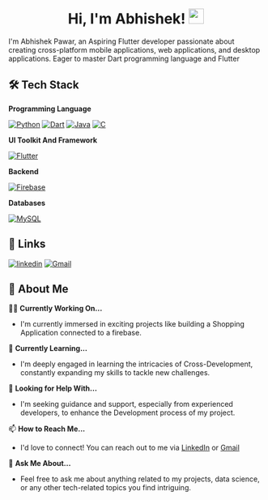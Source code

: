 <div align="center">
  <h1>Hi, I'm Abhishek! <img src="https://media.giphy.com/media/hvRJCLFzcasrR4ia7z/giphy.gif" width="30px"></h1>
</div>

I'm Abhishek Pawar, an Aspiring Flutter developer passionate about creating cross-platform mobile applications, web applications, and desktop applications. Eager to master Dart programming language and Flutter

## 🛠 Tech Stack
**Programming Language**

[![Python](https://img.shields.io/badge/Python-yellow?style=for-the-badge&logo=python&logoColor=blue)](https://docs.python.org/3/)
[![Dart](https://img.shields.io/badge/Dart-white?style=for-the-badge&logo=dart&logoColor=blue)](https://dart.dev/)
[![Java](https://img.shields.io/badge/Java-ED8B00?style=for-the-badge&logo=java&logoColor=white)](https://dev.java/learn/)
[![C](https://img.shields.io/badge/C-00599C?style=for-the-badge&logo=c&logoColor=white)](https://devdocs.io/c/)

**UI Toolkit And Framework**

[![Flutter](https://img.shields.io/badge/Flutter-white?style=for-the-badge&logo=flutter&logoColor=blue)](https://docs.flutter.dev/)

**Backend**

[![Firebase](https://img.shields.io/badge/Firebase-grey?style=for-the-badge&logo=firebase&logoColor=orange)](https://firebase.google.com/docs)

**Databases**

[![MySQL](https://img.shields.io/badge/MySQL-4479A1?style=for-the-badge&logo=mysql&logoColor=white)](https://dev.mysql.com/doc/)


## 🔗 Links
[![linkedin](https://img.shields.io/badge/linkedin-white?style=for-the-badge&logo=linkedin&logoColor=blue)](https://www.linkedin.com/in/abhishek-pawar10/)
[![Gmail](https://img.shields.io/badge/gmail-white?style=for-the-badge&logo=gmail&logoColor=red)](mailto:pawarabhi2004@gmail.com)


## 🚀 About Me

👩‍💻 **Currently Working On...**  
   - I'm currently immersed in exciting projects like building a Shopping Application connected to a firebase.

🧠 **Currently Learning...**  
   - I'm deeply engaged in learning the intricacies of Cross-Development, constantly expanding my skills to tackle new challenges.

🤔 **Looking for Help With...**  
   - I'm seeking guidance and support, especially from experienced developers, to enhance the Development process of my project.

📫 **How to Reach Me...**  
   - I'd love to connect! You can reach out to me via [LinkedIn](https://www.linkedin.com/in/abhishek-pawar10/) or [Gmail](mailto:pawarabhi2004@gmail.com)

💬 **Ask Me About...**  
   - Feel free to ask me about anything related to my projects, data science, or any other tech-related topics you find intriguing.



